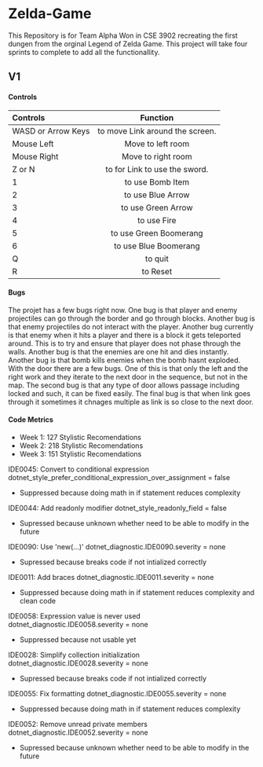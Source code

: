 # Zelda-Game

This Repository is for Team Alpha Won in CSE 3902 recreating the first dungen from the orginal Legend of Zelda Game. This project will take four sprints to complete to add all the functionallity. 

## V1

#### Controls

Controls | Function
| :--- | :---:
WASD or Arrow Keys  | to move Link around the screen.
Mouse Left | Move to left room
Mouse Right | Move to right room
  Z or N | to for Link to use the sword. 
  1 | to use Bomb Item
  2 | to use Blue Arrow
  3 | to use Green Arrow
  4 | to use Fire 
  5 | to use Green Boomerang
  6 | to use Blue Boomerang 
  Q | to quit
  R | to Reset
  
#### Bugs
  The projet has a few bugs right now. One bug is that player and enemy projectiles can go through the border and go through blocks. Another bug is that enemy projectiles do not interact with the player. Another bug currently is that enemy when it hits a player and there is a block it gets teleported around. This is to try and ensure that player does not phase through the walls. Another bug is that the enemies are one hit and dies instantly. Another bug is that bomb kills enemies when the bomb hasnt exploded. With the door there are a few bugs. One of this is that only the left and the right work and they iterate to the next door in the sequence, but not in the map. The second bug is that any type of door allows passage including locked and such, it can be fixed easily. The final bug is that when link goes through it sometimes it chnages multiple as link is so close to the next door.

#### Code Metrics

   - Week 1: 127 Stylistic Recomendations
   - Week 2: 218 Stylistic Recomendations
   - Week 3: 151 Stylistic Recomendations
   
  IDE0045: Convert to conditional expression
  dotnet_style_prefer_conditional_expression_over_assignment = false
  - Suppressed because doing math in if statement reduces complexity

  IDE0044: Add readonly modifier
  dotnet_style_readonly_field = false
  - Supressed because unknown whether need to be able to modify in the future

  IDE0090: Use 'new(...)'
  dotnet_diagnostic.IDE0090.severity = none
  - Supressed because breaks code if not intialized correctly

  IDE0011: Add braces
  dotnet_diagnostic.IDE0011.severity = none
  - Suppressed because doing math in if statement reduces complexity and clean code

  IDE0058: Expression value is never used
  dotnet_diagnostic.IDE0058.severity = none
  - Suppressed because not usable yet

  IDE0028: Simplify collection initialization
  dotnet_diagnostic.IDE0028.severity = none
  - Supressed because breaks code if not intialized correctly

  IDE0055: Fix formatting
  dotnet_diagnostic.IDE0055.severity = none
  - Suppressed because doing math in if statement reduces complexity

  IDE0052: Remove unread private members
  dotnet_diagnostic.IDE0052.severity = none
   - Supressed because unknown whether need to be able to modify in the future
